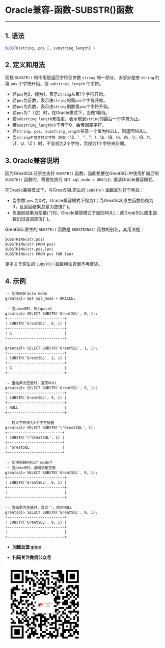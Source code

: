 # Oracle兼容-函数-SUBSTR()函数
---


## 1. 语法

```sql
SUBSTR(string, pos [, substring_length] )
```

## 2. 定义和用法

函数 `SUBSTR()` 的作用是返回字符型参数 `string` 的一部分。该部分是由 `string` 的第 `pos` 个字符开始，取 `substring_length` 个字符。

- 若`pos`为0，视为1，表示`string`从第1个字符开始。
- 若`pos`为正数，表示由`string`的第`pos`个字符开始。
- 若`pos`为负数，表示由`string`倒数第`pos`个字符开始。
- 若`pos`为''（空）时，在Oracle模式下，当做1看待。
- 若`substring_length`未指定，表示取到`string`的最后一个字符为止。
- 若`substring_length`小于等于0，会传回空字符。
- 若`string`、`pos`、`substring_length`任意一个值为NULL，则返回NULL。
- 当`string中包含转义字符（例如：`\0`、`\'`、`''`、`\"`、`\\`、`\b`、`\B`、`\n`、`\N`、`\r`、`\R`、`\t`、`\T`、`\z`、`\Z`）时，不会视为2个字符，而视为1个字符来处理。


## 3. Oracle兼容说明

因为GreatSQL已原生支持 `SUBSTR()` 函数，因此想要在GreatSQL中使用扩展后的 `SUBSTR()` 函数时，需要先执行 `SET sql_mode = ORACLE;` 激活Oracle兼容模式。

在Oracle兼容模式下，与GreatSQL原生的 `SUBSTR()` 函数区别在于两处：
- 当参数 `pos` 为0时，Oracle兼容模式下视为1；而GreatSQL原生函数仍视为0，且返回结果总是为空值('')。
- 当返回结果为空值('')时，Oracle兼容模式下返回NULL；而GreatSQL原生函数仍旧返回空值('')。

GreatSQL原生的 `SUBSTR()` 函数是 `SUBSTRING()` 函数的别名，其用法是：
```
SUBSTRING(str,pos)
SUBSTRING(str FROM pos)
SUBSTRING(str,pos,len)
SUBSTRING(str FROM pos FOR len)
```
更多关于原生的 `SUBSTR()` 函数用法这里不再赘述。

## 4. 示例
```
-- 切换到Oracle mode
greatsql> SET sql_mode = ORACLE;

-- 当pos=0时，视为pos=1
greatsql> SELECT SUBSTR('GreatSQL', 0, 1);
+--------------------------+
| SUBSTR('GreatSQL', 0, 1) |
+--------------------------+
| G                        |
+--------------------------+

greatsql> SELECT SUBSTR('GreatSQL', 1, 1);
+--------------------------+
| SUBSTR('GreatSQL', 1, 1) |
+--------------------------+
| G                        |
+--------------------------+

-- 当结果为空值时，返回NULL
greatsql> SELECT SUBSTR('GreatSQL', 9, 1);
+--------------------------+
| SUBSTR('GreatSQL', 9, 1) |
+--------------------------+
| NULL                     |
+--------------------------+

-- 转义字符视为1个字符处理
greatsql> SELECT SUBSTR('\"GreatSQL', 1);
+-------------------------+
| SUBSTR('\"GreatSQL', 1) |
+-------------------------+
| "GreatSQL               |
+-------------------------+

-- 切换到DEFAULT mode下
-- 当pos=0时，返回总是空值
greatsql> SELECT SUBSTR('GreatSQL', 0, 1);
+--------------------------+
| SUBSTR('GreatSQL', 0, 1) |
+--------------------------+
|                          |
+--------------------------+

-- 当结果为空值时，显式''，而非NULL
greatsql> SELECT SUBSTR('GreatSQL', 9, 1);
+--------------------------+
| SUBSTR('GreatSQL', 9, 1) |
+--------------------------+
|                          |
+--------------------------+
```




- **[问题反馈 gitee](https://gitee.com/GreatSQL/GreatSQL-Manual/issues)**

- **扫码关注微信公众号**

![greatsql-wx](../../greatsql-wx.jpg)
